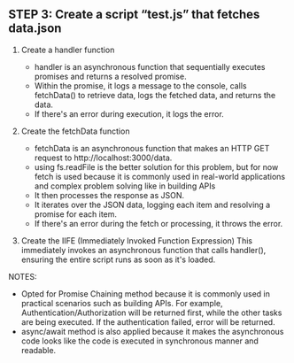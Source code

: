 ## STEP 3: Create a script “test.js” that fetches data.json

1. Create a handler function
    - handler is an asynchronous function that sequentially executes promises and returns a resolved promise.
    - Within the promise, it logs a message to the console, calls fetchData() to retrieve data, logs the fetched data, and returns the data.
    - If there's an error during execution, it logs the error.

2. Create the fetchData function
    - fetchData is an asynchronous function that makes an HTTP GET request to http://localhost:3000/data.
    - using fs.readFile is the better solution for this problem, but for now fetch is used because it is commonly used in real-world applications and complex problem solving like in building APIs
    - It then processes the response as JSON.
    - It iterates over the JSON data, logging each item and resolving a promise for each item.
    - If there's an error during the fetch or processing, it throws the error.

3. Create the IIFE (Immediately Invoked Function Expression)
    This immediately invokes an asynchronous function that calls handler(), ensuring the entire script runs as soon as it's loaded.


NOTES:
- Opted for Promise Chaining method because it is commonly used in practical scenarios such as building APIs. For example, Authentication/Authorization will be returned first, while the other tasks are being executed. If the authentication failed, error will be returned.
- async/await method is also applied because it makes the asynchronous code looks like the code is executed in synchronous manner and readable. 